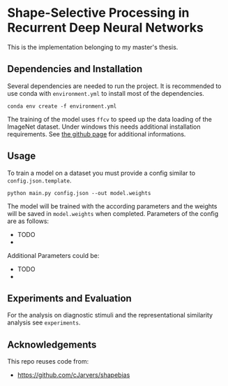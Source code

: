 # Shape-Selective Processing in Recurrent Deep Neural Networks

This is the implementation belonging to my master's thesis.

## Dependencies and Installation

Several dependencies are needed to run the project. It is recommended to use conda with `environment.yml` to install most of the dependencies.
```
conda env create -f environment.yml
```
The training of the model uses `ffcv` to speed up the data loading of the ImageNet dataset. Under windows this needs additional installation requirements.
See [the github page](https://github.com/libffcv/ffcv) for additional informations.

## Usage

To train a model on a dataset you must provide a config similar to `config.json.template`.
```
python main.py config.json --out model.weights
```
The model will be trained with the according parameters and the weights will be saved in `model.weights` when completed.
Parameters of the config are as follows:
- TODO
- 
Additional Parameters could be:
- TODO
- 
## Experiments and Evaluation

For the analysis on diagnostic stimuli and the representational similarity analysis see `experiments`.


## Acknowledgements

This repo reuses code from:
- https://github.com/cJarvers/shapebias
